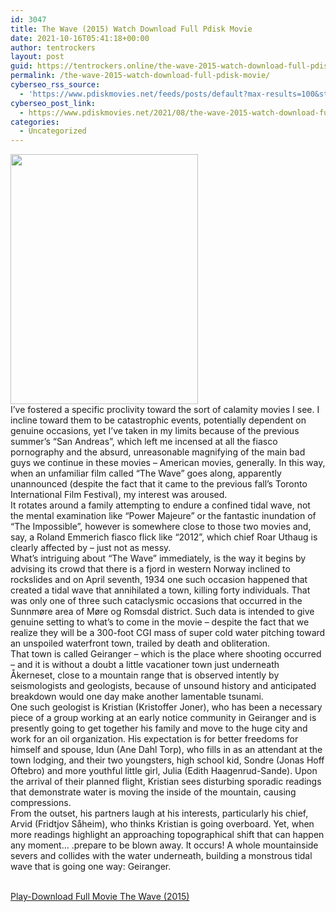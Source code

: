 ```yaml
---
id: 3047
title: The Wave (2015) Watch Download Full Pdisk Movie
date: 2021-10-16T05:41:18+00:00
author: tentrockers
layout: post
guid: https://tentrockers.online/the-wave-2015-watch-download-full-pdisk-movie/
permalink: /the-wave-2015-watch-download-full-pdisk-movie/
cyberseo_rss_source:
  - 'https://www.pdiskmovies.net/feeds/posts/default?max-results=100&start-index=801'
cyberseo_post_link:
  - https://www.pdiskmovies.net/2021/08/the-wave-2015-watch-download-full-pdisk.html
categories:
  - Uncategorized
---
```

<div class="separator">
  <a href="https://1.bp.blogspot.com/-JJk80GY6f54/YSIysGgzL-I/AAAAAAAAalY/JSN9yjxpH_0xMuUJs32ceVz_PEormcTAgCLcBGAsYHQ/s1080/The%2BWave%2B%25282015%2529%2BWatch%2BDownload%2BFull%2BPdisk%2BMovie.jpg" imageanchor="1"><img loading="lazy" border="0" data-original-height="1080" data-original-width="810" height="400" src="https://1.bp.blogspot.com/-JJk80GY6f54/YSIysGgzL-I/AAAAAAAAalY/JSN9yjxpH_0xMuUJs32ceVz_PEormcTAgCLcBGAsYHQ/w300-h400/The%2BWave%2B%25282015%2529%2BWatch%2BDownload%2BFull%2BPdisk%2BMovie.jpg" width="300" /></a>
</div>



<div>
  <div>
    <span>I&#8217;ve fostered a specific proclivity toward the sort of calamity movies I see. I incline toward them to be catastrophic events, potentially dependent on genuine occasions, yet I&#8217;ve taken in my limits because of the previous summer&#8217;s &#8220;San Andreas&#8221;, which left me incensed at all the fiasco pornography and the absurd, unreasonable magnifying of the main bad guys we continue in these movies – American movies, generally. In this way, when an unfamiliar film called &#8220;The Wave&#8221; goes along, apparently unannounced (despite the fact that it came to the previous fall&#8217;s Toronto International Film Festival), my interest was aroused.&nbsp;</span>
  </div>
  
  <div>
    <span>It rotates around a family attempting to endure a confined tidal wave, not the mental examination like &#8220;Power Majeure&#8221; or the fantastic inundation of &#8220;The Impossible&#8221;, however is somewhere close to those two movies and, say, a Roland Emmerich fiasco flick like &#8220;2012&#8221;, which chief Roar Uthaug is clearly affected by – just not as messy.&nbsp;</span>
  </div>
  
  <div>
    <span>What&#8217;s intriguing about &#8220;The Wave&#8221; immediately, is the way it begins by advising its crowd that there is a fjord in western Norway inclined to rockslides and on April seventh, 1934 one such occasion happened that created a tidal wave that annihilated a town, killing forty individuals. That was only one of three such cataclysmic occasions that occurred in the Sunnmøre area of Møre og Romsdal district. Such data is intended to give genuine setting to what&#8217;s to come in the movie – despite the fact that we realize they will be a 300-foot CGI mass of super cold water pitching toward an unspoiled waterfront town, trailed by death and obliteration.&nbsp;</span>
  </div>
  
  <div>
    <span>That town is called Geiranger – which is the place where shooting occurred – and it is without a doubt a little vacationer town just underneath Åkerneset, close to a mountain range that is observed intently by seismologists and geologists, because of unsound history and anticipated breakdown would one day make another lamentable tsunami.&nbsp;</span>
  </div>
  
  <div>
    <span>One such geologist is Kristian (Kristoffer Joner), who has been a necessary piece of a group working at an early notice community in Geiranger and is presently going to get together his family and move to the huge city and work for an oil organization. His expectation is for better freedoms for himself and spouse, Idun (Ane Dahl Torp), who fills in as an attendant at the town lodging, and their two youngsters, high school kid, Sondre (Jonas Hoff Oftebro) and more youthful little girl, Julia (Edith Haagenrud-Sande). Upon the arrival of their planned flight, Kristian sees disturbing sporadic readings that demonstrate water is moving the inside of the mountain, causing compressions.&nbsp;</span>
  </div>
  
  <div>
    <span>From the outset, his partners laugh at his interests, particularly his chief, Arvid (Fridtjov Såheim), who thinks Kristian is going overboard. Yet, when more readings highlight an approaching topographical shift that can happen any moment… .prepare to be blown away. It occurs! A whole mountainside severs and collides with the water underneath, building a monstrous tidal wave that is going one way: Geiranger.</span>
  </div>
</div>

  
<a href="https://kofilink.com/1/bnYyamFsMDAwaG55?dn=1" target="popup" onclick="window.open('https://kofilink.com/1/bnYyamFsMDAwaG55?dn=1','popup','width=600,height=600'); return false;" rel="noopener"><br /> Play-Download Full Movie The Wave (2015)<br /> </a>